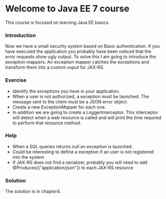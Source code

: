 # Welcome to Java EE 7 course

This course is focused on learning Java EE basics.

### Introduction

Now we have a small security system based on Basic authentication. If you have executed the application you probably have been noticed that the error requests show ugly output. To solve this I am going to introduce the exception mappers. An exception mapper catches the exceptions and transform them into a custom ouput for JAX-RS.

### Exercise

* Identify the exceptions you have in your application.
* When a user is not authorized, a exception must be launched. The message sent to the client must be a JSON error object.
* Create a new ExceptionMapper for each one.
* In addition we are going to create a LoggerInterceptor. This interceptor will detect when a web resource is called and will print the time required to perform that resource method.

### Help

* When a SQL queries returns null an exception is launched.
* Could be interesting to define a exception if an user is not registered into the system
* If JAX-RS does not find a serializer, probably you will need to add @Produces({"application/json"}) to each JAX-RS resource

### Solution

The solution is in chapter4.
